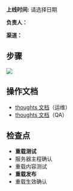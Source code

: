 **上线时间:** 请选择日期

**负责人：**

**渠道：**



## 步骤
![](https://cdn.nlark.com/yuque/0/2024/png/12926950/1712717011701-7df0e82c-b19e-401a-b6fe-97c5688e59d2.png)

## 操作文档
+ [thoughts 文档](https://thoughts.teambition.com/workspaces/5dfb64dfdd03ff001360619e/docs/5dfdbabbcec3a2000164204d)（运维）
+ [thoughts 文档](https://thoughts.teambition.com/workspaces/5dfb64bbdd03ff001360619b/docs/5eb4d1431edf9c0001072137)（QA）

## 检查点
+ **重载测试**
+ 服务器主程确认
+ 重载内容测试
+ **重载发布**
+ 重载生效确认

